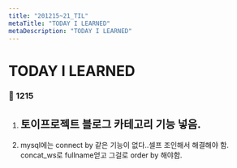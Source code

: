 ```yaml
---
title: "201215~21_TIL"
metaTitle: "TODAY I LEARNED"
metaDescription: "TODAY I LEARNED"
---
```


# TODAY I LEARNED

### 🍒 1215

1. 토이프로젝트 블로그 카테고리 기능 넣음.
   -
2. mysql에는 connect by 같은 기능이 없다..셀프 조인해서 해결해야 함. concat_ws로 fullname얻고 그걸로 order by 해야함.


